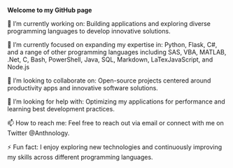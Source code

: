 **Welcome to my GitHub page**

🔭 I’m currently working on: Building applications and exploring diverse programming languages to develop innovative solutions.

🌱 I’m currently focused on expanding my expertise in: Python, Flask, C#, and a range of other programming languages including SAS, VBA, MATLAB, .Net, C, Bash, PowerShell, Java, SQL, Markdown, LaTexJavaScript, and Node.js

🔧 I’m looking to collaborate on: Open-source projects centered around productivity apps and innovative software solutions.

🤔 I’m looking for help with: Optimizing my applications for performance and learning best development practices.

📫 How to reach me: Feel free to reach out via email or connect with me on Twitter @Anthnology.

⚡ Fun fact: I enjoy exploring new technologies and continuously improving my skills across different programming languages.

<!---
a-paul1/a-paul1 is a ✨ special ✨ repository because its `README.md` (this file) appears on your GitHub profile.
You can click the Preview link to take a look at your changes.
--->
